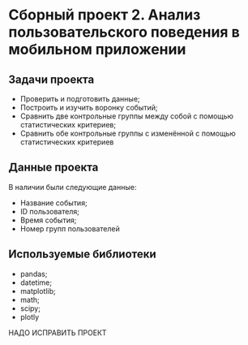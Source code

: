 # Сборный проект 2. Анализ пользовательского поведения в мобильном приложении

## Задачи проекта
* Проверить и подготовить данные;
* Построить и изучить воронку событий;
* Сравнить две контрольные группы между собой с помощью статистических критериев;
* Сравнить обе контрольные группы с изменённой с помощью статистических критериев 

## Данные проекта
В наличии были следующие данные:
* Название события;
* ID пользователя;
* Время события;
* Номер групп пользователей

## Используемые библиотеки
* pandas;
* datetime;
* matplotlib;
* math;
* scipy;
* plotly


НАДО ИСПРАВИТЬ ПРОЕКТ

